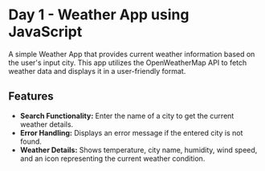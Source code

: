 # Day 1 - Weather App using JavaScript

A simple Weather App that provides current weather information based on the user's input city. This app utilizes the OpenWeatherMap API to fetch weather data and displays it in a user-friendly format.

## Features
- **Search Functionality:** Enter the name of a city to get the current weather details.
- **Error Handling:** Displays an error message if the entered city is not found.
- **Weather Details:** Shows temperature, city name, humidity, wind speed, and an icon representing the current weather condition.
